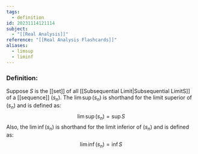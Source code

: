 ```yaml
---
tags:
  - definition
id: 20231114121114
subject:
  - "[[Real Analysis]]"
reference: "[[Real Analysis Flashcards]]"
aliases:
  - limsup
  - liminf
---
```

### Definition:
Suppose $S$ is the [[set]] of all [[Subsequential Limit|Subsequential LimitS]] of a [[sequence]] $(s_n)$. The $\lim \sup (s_n)$ is shorthand for the limit superior of $(s_n)$ and is defined as:
$$ \lim \sup (s_{n})= \sup S $$
Also, the $\lim \inf (s_n)$ is shorthand for the limit inferior of $(s_n)$ and is defined as:
$$ \lim \inf (s_{n}) = \inf S $$